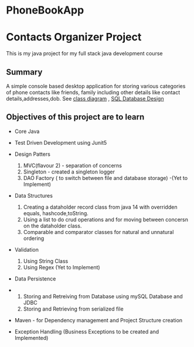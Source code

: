 # PhoneBookApp
# Contacts Organizer Project
This is my java project for my full stack java development course

## Summary
A simple console based desktop application for storing various categories of phone contacts like friends, family including other details like contact details,addresses,dob.
See [class diagram](https://github.com/mariojoshua/phone-book-app/blob/master/design%20docs/classDiagram.md) , [SQL Database Design](https://github.com/mariojoshua/phone-book-app/blob/master/design%20docs/MySQLDBDesign.md)

## Objectives of this project are to learn
- Core Java
- Test Driven Development using Junit5
- Design Patters
    1. MVC(flavour 2) - separation of concerns
    2. Singleton - created a singleton logger
    3. DAO Factory ( to switch between file and database storage) -(Yet to Implement)
- Data Structures
    1. Creating a dataholder record class from java 14 with overridden equals, hashcode,toString.
    2. Using a list to do crud operations and for moving between concersn on the dataholder class.
    3. Comparable and comparator classes for natural and unnatural ordering
- Validation
    1. Using String Class
    2. Using Regex (Yet to Implement)
- Data Persistence
-   1. Storing and Retreiving from Database using mySQL Database and JDBC
    2. Storing and Retrieving from serialized file

-  Maven - for Dependency management and Project Structure creation
-  Exception Handling (Business Exceptions to be created and Implemented)
